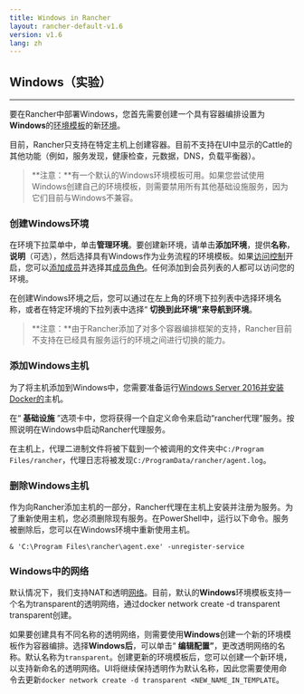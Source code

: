 ```yaml
---
title: Windows in Rancher
layout: rancher-default-v1.6
version: v1.6
lang: zh
---
```


## Windows（实验）

------

要在Rancher中部署Windows，您首先需要创建一个具有容器编排设置为**Windows**的[环境模板]({{site.baseurl}}/rancher/{{page.version}}/{{page.lang}}/environments/#what-is-an-environment-template)的新[环境]({{site.baseurl}}/rancher/{{page.version}}/{{page.lang}}/environments/)。

目前，Rancher只支持在特定主机上创建容器。目前不支持在UI中显示的Cattle的其他功能（例如，服务发现，健康检查，元数据，DNS，负载平衡器）。

> **注意：**有一个默认的Windows环境模板可用。如果您尝试使用Windows创建自己的环境模板，则需要禁用所有其他基础设施服务，因为它们目前与Windows不兼容。

### 创建Windows环境

在环境下拉菜单中，单击**管理环境**。要创建新环境，请单击**添加环境**，提供**名称**，**说明**（可选），然后选择具有Windows作为业务流程的环境模板。如果[访问控制]({{site.baseurl}}/rancher/{{page.version}}/{{page.lang}}/configuration/access-control)开启，您可以[添加成员]({{site.baseurl}}/rancher/{{page.version}}/{{page.lang}}/environments/#editing-members)并选择其[成员角色]({{site.baseurl}}/rancher/{{page.version}}/{{page.lang}}//environments/#membership-roles)。任何添加到会员列表的人都可以访问您的环境。

在创建Windows环境之后，您可以通过在左上角的环境下拉列表中选择环境名称，或者在特定环境的下拉列表中选择“ **切换到此环境”**来导航**到环境**。

> **注意：**由于Rancher添加了对多个容器编排框架的支持，Rancher目前不支持在已经具有服务运行的环境之间进行切换的能力。

### 添加Windows主机

为了将主机添加到Windows中，您需要准备运行[Windows Server 2016并安装Docker的](https://msdn.microsoft.com/en-us/virtualization/windowscontainers/about/index)主机。

在“ **基础设施** ”选项卡中，您将获得一个自定义命令来启动“rancher代理”服务。按照说明在Windows中启动Rancher代理服务。

在主机上，代理二进制文件将被下载到一个被调用的文件夹中`C:/Program Files/rancher`，代理日志将被发现`C:/ProgramData/rancher/agent.log`。

### 删除Windows主机

作为向Rancher添加主机的一部分，Rancher代理在主机上安装并注册为服务。为了重新使用主机，您必须删除现有服务。在PowerShell中，运行以下命令。服务被删除后，您可以在Windows环境中重新使用主机。

```
& 'C:\Program Files\rancher\agent.exe' -unregister-service
```

### Windows中的网络

默认情况下，我们支持NAT和透明[网络](https://docs.microsoft.com/en-us/virtualization/windowscontainers/manage-containers/container-networking)。目前，默认的**Windows**环境模板支持一个名为transparent的透明网络，通过docker network create -d transparent transparent创建。

如果要创建具有不同名称的透明网络，则需要使用**Windows**创建一个新的环境模板作为容器编排。选择**Windows后**，可以单击“ **编辑配置”**，更改透明网络的名称。默认名称为`transparent`。创建更新的环境模板后，您可以创建一个新环境，以支持新命名的透明网络。UI将继续保持透明作为默认名称，因此您需要使用命令去更新`docker network create -d transparent <NEW_NAME_IN_TEMPLATE`。